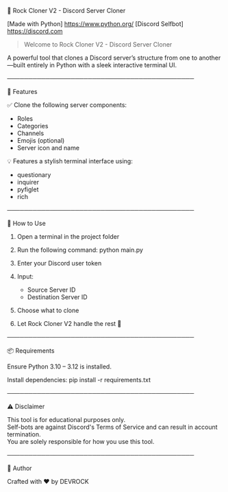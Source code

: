 💠 Rock Cloner V2 - Discord Server Cloner

[Made with Python] https://www.python.org/
[Discord Selfbot] https://discord.com

> Welcome to Rock Cloner V2 - Discord Server Cloner

A powerful tool that clones a Discord server’s structure from one to another—built entirely in Python with a sleek interactive terminal UI.

────────────────────────────────────────────

🔧 Features

✅ Clone the following server components:
- Roles  
- Categories  
- Channels  
- Emojis (optional)  
- Server icon and name  

💡 Features a stylish terminal interface using:
- questionary
- inquirer
- pyfiglet
- rich

────────────────────────────────────────────

🚀 How to Use

1. Open a terminal in the project folder  
2. Run the following command:
   python main.py

3. Enter your Discord user token
4. Input:
   - Source Server ID
   - Destination Server ID
5. Choose what to clone
6. Let Rock Cloner V2 handle the rest 🚀

────────────────────────────────────────────

📦 Requirements

Ensure Python 3.10 – 3.12 is installed.

Install dependencies:
   pip install -r requirements.txt

────────────────────────────────────────────

⚠️ Disclaimer

This tool is for educational purposes only.  
Self-bots are against Discord's Terms of Service and can result in account termination.  
You are solely responsible for how you use this tool.

────────────────────────────────────────────

👤 Author

Crafted with ❤️ by DEVROCK
